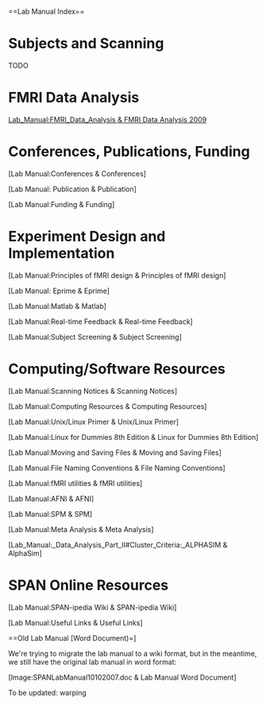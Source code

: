 ==Lab Manual Index==


# Subjects and Scanning
TODO

# FMRI Data Analysis

[Lab_Manual:FMRI_Data_Analysis & FMRI Data Analysis 2009](preprocess09.md)

# Conferences, Publications, Funding

[Lab Manual:Conferences & Conferences]

[Lab Manual: Publication  &  Publication]

[Lab Manual:Funding & Funding]

# Experiment Design and Implementation

[Lab Manual:Principles of fMRI design  &  Principles of fMRI design]

[Lab Manual: Eprime  &  Eprime]

[Lab Manual:Matlab  &  Matlab]

[Lab Manual:Real-time Feedback  &  Real-time Feedback]

[Lab Manual:Subject Screening  &  Subject Screening]

# Computing/Software Resources 

[Lab Manual:Scanning Notices & Scanning Notices]

[Lab Manual:Computing Resources & Computing Resources]

[Lab Manual:Unix/Linux Primer & Unix/Linux Primer]

[Lab Manual:Linux for Dummies 8th Edition &  Linux for Dummies 8th Edition]

[Lab Manual:Moving and Saving Files & Moving and Saving Files]

[Lab Manual:File Naming Conventions & File Naming Conventions]

[Lab Manual:fMRI utilities & fMRI utilities]

[Lab Manual:AFNI & AFNI]

[Lab Manual:SPM & SPM]

[Lab Manual:Meta Analysis & Meta Analysis]

[Lab_Manual:_Data_Analysis_Part_II#Cluster_Criteria:_ALPHASIM & AlphaSim]

# SPAN Online Resources

[Lab Manual:SPAN-ipedia Wiki & SPAN-ipedia Wiki]

[Lab Manual:Useful Links & Useful Links]

==Old Lab Manual [Word Document)=]

We're trying to migrate the lab manual to a wiki format, but in the meantime, we still have the original lab manual in word format:

[Image:SPANLabManual10102007.doc & Lab Manual Word Document]

To be updated: warping
